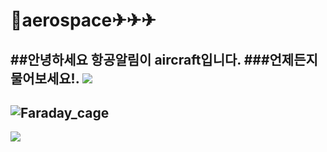 # 🤣aerospace✈✈✈
##안녕하세요 항공알림이 aircraft입니다. 
###언제든지 물어보세요!.
![](https://user-images.githubusercontent.com/88129621/129315364-e86358ec-4248-4cac-8d10-94d13020a9b5.png)
---
![Faraday_cage](https://user-images.githubusercontent.com/88129621/129316019-ba08c788-801e-42d9-ad4a-e303e5211633.gif)
---
![](https://news.kbs.co.kr/data/fckeditor/image/GYH2015041500090004400.jpg)
